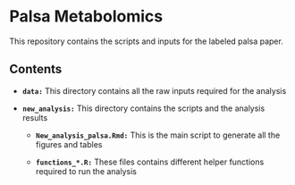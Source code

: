 # Palsa Metabolomics

This repository contains the scripts and inputs for the labeled palsa paper.

## Contents

* **`data:`** This directory contains all the raw inputs required for the analysis

* **`new_analysis:`** This directory contains the scripts and the analysis results

  * **`New_analysis_palsa.Rmd:`** This is the main script to generate all the figures and tables

  * **`functions_*.R:`** These files contains different helper functions required to run the analysis
